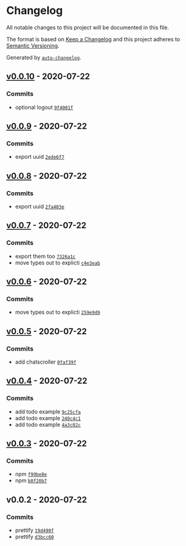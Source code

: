 # Changelog

All notable changes to this project will be documented in this file.

The format is based on [Keep a Changelog](https://keepachangelog.com/en/1.0.0/)
and this project adheres to [Semantic Versioning](https://semver.org/spec/v2.0.0.html).

Generated by [`auto-changelog`](https://github.com/CookPete/auto-changelog).

## [v0.0.10](https://github.com/sw-yx/react-demos/compare/v0.0.9...v0.0.10) - 2020-07-22

### Commits

- optional logout [`9f4001f`](https://github.com/sw-yx/react-demos/commit/9f4001f16c022d43866042c2356659fc812c9624)

## [v0.0.9](https://github.com/sw-yx/react-demos/compare/v0.0.8...v0.0.9) - 2020-07-22

### Commits

- export uuid [`2ede6f7`](https://github.com/sw-yx/react-demos/commit/2ede6f79b8ed357aa57ab2de31e6e877ce213fa1)

## [v0.0.8](https://github.com/sw-yx/react-demos/compare/v0.0.7...v0.0.8) - 2020-07-22

### Commits

- export uuid [`2fa403e`](https://github.com/sw-yx/react-demos/commit/2fa403e206e987f69a479d6b9161e52563a4f699)

## [v0.0.7](https://github.com/sw-yx/react-demos/compare/v0.0.6...v0.0.7) - 2020-07-22

### Commits

- export them too [`7326a1c`](https://github.com/sw-yx/react-demos/commit/7326a1c692f691c9b0d5d9d6645b43f858a844b3)
- move types out to explicti [`c4e3eab`](https://github.com/sw-yx/react-demos/commit/c4e3eabd68b414895cc60bd7adb1b9fd3a858b1c)

## [v0.0.6](https://github.com/sw-yx/react-demos/compare/v0.0.5...v0.0.6) - 2020-07-22

### Commits

- move types out to explicti [`259e9d9`](https://github.com/sw-yx/react-demos/commit/259e9d9c524540a23427415fc571ebf93e4e7d07)

## [v0.0.5](https://github.com/sw-yx/react-demos/compare/v0.0.4...v0.0.5) - 2020-07-22

### Commits

- add chatscroller [`0faf39f`](https://github.com/sw-yx/react-demos/commit/0faf39fe03fd563983a99ac22f540ddcbebd7c36)

## [v0.0.4](https://github.com/sw-yx/react-demos/compare/v0.0.3...v0.0.4) - 2020-07-22

### Commits

- add todo example [`9c25cfa`](https://github.com/sw-yx/react-demos/commit/9c25cfadd737d4c1d6bb2339a219796da85f2fc4)
- add todo example [`240c4c1`](https://github.com/sw-yx/react-demos/commit/240c4c19a08b2e27aa4a4488f97b1c1c0475327d)
- add todo example [`4a3c02c`](https://github.com/sw-yx/react-demos/commit/4a3c02c40c5b19ddffdd89f4a879e300c79ae5ff)

## [v0.0.3](https://github.com/sw-yx/react-demos/compare/v0.0.2...v0.0.3) - 2020-07-22

### Commits

- npm [`f99be8e`](https://github.com/sw-yx/react-demos/commit/f99be8ed892dd0ec68edf8c56e756d9777627f89)
- npm [`b8f20b7`](https://github.com/sw-yx/react-demos/commit/b8f20b79d581a40fb512c48bb71a24fbb6dbd6a9)

## v0.0.2 - 2020-07-22

### Commits

- prettify [`19d490f`](https://github.com/sw-yx/react-demos/commit/19d490f9ac1ac75405f9d9fefa36e3a67cc459f5)
- prettify [`d3bcc60`](https://github.com/sw-yx/react-demos/commit/d3bcc6024a36fa27a448597bfbaf7e18c65d1040)
